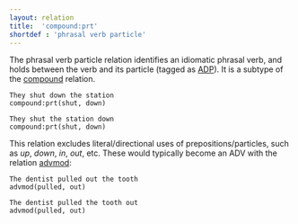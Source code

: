 ```yaml
---
layout: relation
title:  'compound:prt'
shortdef : 'phrasal verb particle'
---
```


The phrasal verb particle relation identifies an idiomatic phrasal verb, and
holds between the verb and its particle (tagged as [ADP]()). It is a subtype of the
[compound]() relation.

~~~ sdparse
They shut down the station
compound:prt(shut, down)
~~~

~~~ sdparse
They shut the station down
compound:prt(shut, down)
~~~

This relation excludes literal/directional uses of prepositions/particles, such as _up_, _down_, _in_, _out_, etc.
These would typically become an ADV with the relation [advmod]():

~~~ sdparse
The dentist pulled out the tooth
advmod(pulled, out)
~~~

~~~ sdparse
The dentist pulled the tooth out
advmod(pulled, out)
~~~
<!-- Interlanguage links updated Út zář 29 20:31:47 CEST 2020 -->
